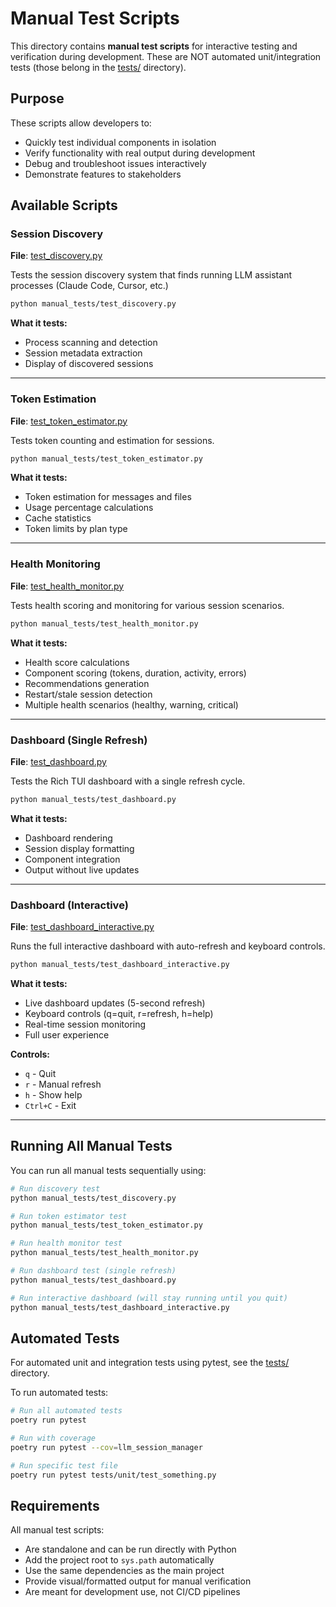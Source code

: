 # Manual Test Scripts

This directory contains **manual test scripts** for interactive testing and verification during development. These are NOT automated unit/integration tests (those belong in the [tests/](../tests/) directory).

## Purpose

These scripts allow developers to:
- Quickly test individual components in isolation
- Verify functionality with real output during development
- Debug and troubleshoot issues interactively
- Demonstrate features to stakeholders

## Available Scripts

### Session Discovery
**File**: [test_discovery.py](test_discovery.py)

Tests the session discovery system that finds running LLM assistant processes (Claude Code, Cursor, etc.)

```bash
python manual_tests/test_discovery.py
```

**What it tests:**
- Process scanning and detection
- Session metadata extraction
- Display of discovered sessions

---

### Token Estimation
**File**: [test_token_estimator.py](test_token_estimator.py)

Tests token counting and estimation for sessions.

```bash
python manual_tests/test_token_estimator.py
```

**What it tests:**
- Token estimation for messages and files
- Usage percentage calculations
- Cache statistics
- Token limits by plan type

---

### Health Monitoring
**File**: [test_health_monitor.py](test_health_monitor.py)

Tests health scoring and monitoring for various session scenarios.

```bash
python manual_tests/test_health_monitor.py
```

**What it tests:**
- Health score calculations
- Component scoring (tokens, duration, activity, errors)
- Recommendations generation
- Restart/stale session detection
- Multiple health scenarios (healthy, warning, critical)

---

### Dashboard (Single Refresh)
**File**: [test_dashboard.py](test_dashboard.py)

Tests the Rich TUI dashboard with a single refresh cycle.

```bash
python manual_tests/test_dashboard.py
```

**What it tests:**
- Dashboard rendering
- Session display formatting
- Component integration
- Output without live updates

---

### Dashboard (Interactive)
**File**: [test_dashboard_interactive.py](test_dashboard_interactive.py)

Runs the full interactive dashboard with auto-refresh and keyboard controls.

```bash
python manual_tests/test_dashboard_interactive.py
```

**What it tests:**
- Live dashboard updates (5-second refresh)
- Keyboard controls (q=quit, r=refresh, h=help)
- Real-time session monitoring
- Full user experience

**Controls:**
- `q` - Quit
- `r` - Manual refresh
- `h` - Show help
- `Ctrl+C` - Exit

---

## Running All Manual Tests

You can run all manual tests sequentially using:

```bash
# Run discovery test
python manual_tests/test_discovery.py

# Run token estimator test
python manual_tests/test_token_estimator.py

# Run health monitor test
python manual_tests/test_health_monitor.py

# Run dashboard test (single refresh)
python manual_tests/test_dashboard.py

# Run interactive dashboard (will stay running until you quit)
python manual_tests/test_dashboard_interactive.py
```

## Automated Tests

For automated unit and integration tests using pytest, see the [tests/](../tests/) directory.

To run automated tests:

```bash
# Run all automated tests
poetry run pytest

# Run with coverage
poetry run pytest --cov=llm_session_manager

# Run specific test file
poetry run pytest tests/unit/test_something.py
```

## Requirements

All manual test scripts:
- Are standalone and can be run directly with Python
- Add the project root to `sys.path` automatically
- Use the same dependencies as the main project
- Provide visual/formatted output for manual verification
- Are meant for development use, not CI/CD pipelines
